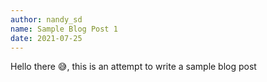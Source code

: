```yaml
---
author: nandy_sd
name: Sample Blog Post 1
date: 2021-07-25
---
```


Hello there 😅, this is an attempt to write a sample blog post